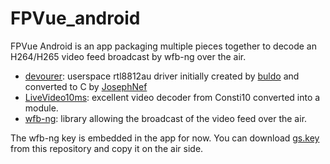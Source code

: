 # FPVue_android

FPVue Android is an app packaging multiple pieces together to decode an H264/H265 video feed broadcast by wfb-ng over the air.

- [devourer](https://github.com/openipc/devourer): userspace rtl8812au driver initially created by [buldo](https://github.com/buldo) and converted to C by [JosephNef](https://github.com/josephnef) 
- [LiveVideo10ms](https://github.com/Consti10/LiveVideo10ms): excellent video decoder from Consti10 converted into a module.
- [wfb-ng](https://github.com/svpcom/wfb-ng): library allowing the broadcast of the video feed over the air.

The wfb-ng key is embedded in the app for now. 
You can download [gs.key](https://github.com/gehee/FPVue_android/raw/main/app/src/main/assets/gs.key) from this repository and copy it on the air side.
